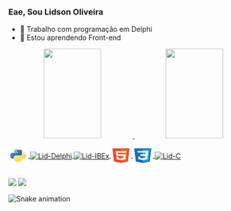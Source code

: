 ### Eae, Sou Lidson Oliveira

- 🔭 Trabalho com programação em Delphi 
- 🌱 Estou aprendendo Front-end

<div align="center">
  <a href="https://github.com/LidsonKillua">
  <img width="48%" height="180em" src="https://github-readme-stats.vercel.app/api?username=LidsonKillua&show_icons=true&theme=dracula&include_all_commits=true&count_private=true"/>
  <img width="48%" height="180em" src="https://github-readme-stats.vercel.app/api/top-langs/?username=LidsonKillua&layout=compact&langs_count=7&theme=dracula"/>
</div>
<div style="display: inline_block"><br>
  <img align="center" alt="Lid-Python" height="30" width="40" src="https://raw.githubusercontent.com/devicons/devicon/master/icons/python/python-original.svg">
  <img align="center" alt="Lid-Delphi" height="40" width="40" src="https://img.icons8.com/color/344/delphi-ide.png">
  <!--<img align="center" alt="Lid-Fb" height="40" width="40" src="icon/fb">-->
  <img align="center" alt="Lid-IBEx" height="40" width="40" src="https://www.ibexpert.net/ibe/uploads/Main/NewIBELogo_full.png">
  
  <!-- <img align="center" alt="Lid-Js" height="30" width="40" src="https://raw.githubusercontent.com/devicons/devicon/master/icons/javascript/javascript-plain.svg">
  <img align="center" alt="Lid-Ts" height="30" width="40" src="https://raw.githubusercontent.com/devicons/devicon/master/icons/typescript/typescript-plain.svg">
  <img align="center" alt="Lid-React" height="30" width="40" src="https://raw.githubusercontent.com/devicons/devicon/master/icons/react/react-original.svg">
  -->
  
  <img align="center" alt="Lid-HTML" height="30" width="40" src="https://raw.githubusercontent.com/devicons/devicon/master/icons/html5/html5-original.svg">
  <img align="center" alt="Lid-CSS" height="30" width="40" src="https://raw.githubusercontent.com/devicons/devicon/master/icons/css3/css3-original.svg">
  <img align="center" alt="Lid-C" height="30" width="40" src="https://cdn.jsdelivr.net/gh/devicons/devicon/icons/c/c-original.svg">
</div>
  
##
 
<div> 
  <a href="https://instagram.com/lidson_oliveira_bjj" target="_blank"><img src="https://img.shields.io/badge/-Instagram-%23E4405F?style=for-the-badge&logo=instagram&logoColor=white" target="_blank"></a>
  <a href="https://www.linkedin.com/in/lidson-oliveira" target="_blank"><img src="https://img.shields.io/badge/-LinkedIn-%230077B5?style=for-the-badge&logo=linkedin&logoColor=white" target="_blank"></a> 
 
  ![Snake animation](https://github.com/LidsonKillua/LidsonKillua/blob/output/github-contribution-grid-snake.svg)
 
</div>
